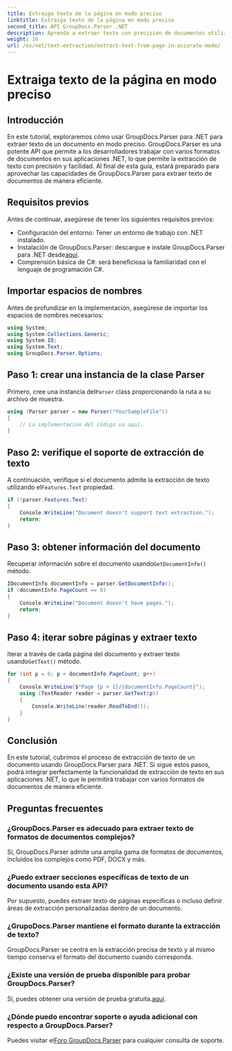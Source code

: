 ```yaml
---
title: Extraiga texto de la página en modo preciso
linktitle: Extraiga texto de la página en modo preciso
second_title: API GroupDocs.Parser .NET
description: Aprenda a extraer texto con precisión de documentos utilizando GroupDocs.Parser para .NET en este completo tutorial.
weight: 16
url: /es/net/text-extraction/extract-text-from-page-in-accurate-mode/
---
```


# Extraiga texto de la página en modo preciso

## Introducción
En este tutorial, exploraremos cómo usar GroupDocs.Parser para .NET para extraer texto de un documento en modo preciso. GroupDocs.Parser es una potente API que permite a los desarrolladores trabajar con varios formatos de documentos en sus aplicaciones .NET, lo que permite la extracción de texto con precisión y facilidad. Al final de esta guía, estará preparado para aprovechar las capacidades de GroupDocs.Parser para extraer texto de documentos de manera eficiente.
## Requisitos previos
Antes de continuar, asegúrese de tener los siguientes requisitos previos:
- Configuración del entorno: Tener un entorno de trabajo con .NET instalado.
-  Instalación de GroupDocs.Parser: descargue e instale GroupDocs.Parser para .NET desde[aquí](https://releases.groupdocs.com/parser/net/).
- Comprensión básica de C#: será beneficiosa la familiaridad con el lenguaje de programación C#.
## Importar espacios de nombres
Antes de profundizar en la implementación, asegúrese de importar los espacios de nombres necesarios:
```csharp
using System;
using System.Collections.Generic;
using System.IO;
using System.Text;
using GroupDocs.Parser.Options;
```
## Paso 1: crear una instancia de la clase Parser
 Primero, cree una instancia del`Parser` class proporcionando la ruta a su archivo de muestra.
```csharp
using (Parser parser = new Parser("YourSampleFile"))
{
    // La implementación del código va aquí.
}
```
## Paso 2: verifique el soporte de extracción de texto
 A continuación, verifique si el documento admite la extracción de texto utilizando el`Features.Text` propiedad.
```csharp
if (!parser.Features.Text)
{
    Console.WriteLine("Document doesn't support text extraction.");
    return;
}
```
## Paso 3: obtener información del documento
 Recuperar información sobre el documento usando`GetDocumentInfo()` método.
```csharp
IDocumentInfo documentInfo = parser.GetDocumentInfo();
if (documentInfo.PageCount == 0)
{
    Console.WriteLine("Document doesn't have pages.");
    return;
}
```
## Paso 4: iterar sobre páginas y extraer texto
 Iterar a través de cada página del documento y extraer texto usando`GetText()` método.
```csharp
for (int p = 0; p < documentInfo.PageCount; p++)
{
    Console.WriteLine($"Page {p + 1}/{documentInfo.PageCount}");
    using (TextReader reader = parser.GetText(p))
    {
        Console.WriteLine(reader.ReadToEnd());
    }
}
```
## Conclusión
En este tutorial, cubrimos el proceso de extracción de texto de un documento usando GroupDocs.Parser para .NET. Si sigue estos pasos, podrá integrar perfectamente la funcionalidad de extracción de texto en sus aplicaciones .NET, lo que le permitirá trabajar con varios formatos de documentos de manera eficiente.

## Preguntas frecuentes
### ¿GroupDocs.Parser es adecuado para extraer texto de formatos de documentos complejos?
Sí, GroupDocs.Parser admite una amplia gama de formatos de documentos, incluidos los complejos como PDF, DOCX y más.
### ¿Puedo extraer secciones específicas de texto de un documento usando esta API?
Por supuesto, puedes extraer texto de páginas específicas o incluso definir áreas de extracción personalizadas dentro de un documento.
### ¿GrupoDocs.Parser mantiene el formato durante la extracción de texto?
GroupDocs.Parser se centra en la extracción precisa de texto y al mismo tiempo conserva el formato del documento cuando corresponda.
### ¿Existe una versión de prueba disponible para probar GroupDocs.Parser?
 Sí, puedes obtener una versión de prueba gratuita.[aquí](https://releases.groupdocs.com/).
### ¿Dónde puedo encontrar soporte o ayuda adicional con respecto a GroupDocs.Parser?
 Puedes visitar el[Foro GroupDocs.Parser](https://forum.groupdocs.com/c/parser/17) para cualquier consulta de soporte.